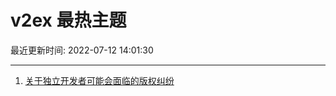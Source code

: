 # v2ex 最热主题

最近更新时间: 2022-07-12 14:01:30

--- 
1. [关于独立开发者可能会面临的版权纠纷](https://www.v2ex.com/t/865564) 
